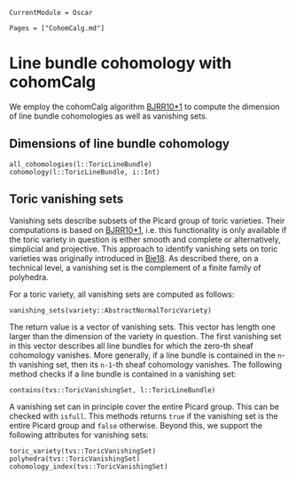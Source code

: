```@meta
CurrentModule = Oscar
```

```@contents
Pages = ["CohomCalg.md"]
```


# Line bundle cohomology with cohomCalg

We employ the cohomCalg algorithm [BJRR10*1](@cite)
to compute the dimension of line bundle cohomologies as well as vanishing sets.


## Dimensions of line bundle cohomology

```@docs
all_cohomologies(l::ToricLineBundle)
cohomology(l::ToricLineBundle, i::Int)
```

## Toric vanishing sets

Vanishing sets describe subsets of the Picard group of toric varieties.
Their computations is based on [BJRR10*1](@cite), i.e.
this functionality is only available if the toric variety in question is
either smooth and complete or alternatively, simplicial and projective.
This approach to identify vanishing sets on toric varieties was originally
introduced in [Bie18](@cite). As described there, on a technical level,
a vanishing set is the complement of a finite family of polyhedra.

For a toric variety, all vanishing sets are computed as follows:
```@docs
vanishing_sets(variety::AbstractNormalToricVariety)
```
The return value is a vector of vanishing sets. This vector has length one
larger than the dimension of the variety in question. The first vanishing
set in this vector describes all line bundles for which the zero-th sheaf
cohomology vanishes. More generally, if a line bundle is contained in the
`n`-th vanishing set, then its `n-1`-th sheaf cohomology vanishes. The
following method checks if a line bundle is contained in a vanishing set:
```@docs
contains(tvs::ToricVanishingSet, l::ToricLineBundle)
```
A vanishing set can in principle cover the entire Picard group. This
can be checked with `isfull`. This methods returns `true` if the
vanishing set is the entire Picard group and `false` otherwise.
Beyond this, we support the following attributes for vanishing sets:
```@docs
toric_variety(tvs::ToricVanishingSet)
polyhedra(tvs::ToricVanishingSet)
cohomology_index(tvs::ToricVanishingSet)
```
